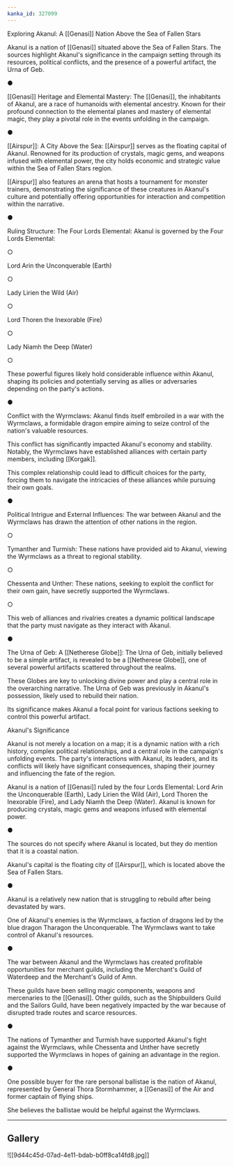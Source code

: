 ```yaml
---
kanka_id: 327099
---
```


Exploring Akanul: A [[Genasi]] Nation Above the Sea of Fallen Stars

Akanul is a nation of [[Genasi]] situated above the Sea of Fallen Stars. The sources highlight Akanul's significance in the campaign setting through its resources, political conflicts, and the presence of a powerful artifact, the Urna of Geb.

●

[[Genasi]] Heritage and Elemental Mastery: The [[Genasi]], the inhabitants of Akanul, are a race of humanoids with elemental ancestry. Known for their profound connection to the elemental planes and mastery of elemental magic, they play a pivotal role in the events unfolding in the campaign.

●

[[Airspur]]: A City Above the Sea: [[Airspur]] serves as the floating capital of Akanul. Renowned for its production of crystals, magic gems, and weapons infused with elemental power, the city holds economic and strategic value within the Sea of Fallen Stars region.

 [[Airspur]] also features an arena that hosts a tournament for monster trainers, demonstrating the significance of these creatures in Akanul's culture and potentially offering opportunities for interaction and competition within the narrative.

●

Ruling Structure: The Four Lords Elemental: Akanul is governed by the Four Lords Elemental:

○

Lord Arin the Unconquerable (Earth)

○

Lady Lirien the Wild (Air)

○

Lord Thoren the Inexorable (Fire)

○

Lady Niamh the Deep (Water)

○

These powerful figures likely hold considerable influence within Akanul, shaping its policies and potentially serving as allies or adversaries depending on the party's actions.

●

Conflict with the Wyrmclaws: Akanul finds itself embroiled in a war with the Wyrmclaws, a formidable dragon empire aiming to seize control of the nation's valuable resources.

 This conflict has significantly impacted Akanul's economy and stability. Notably, the Wyrmclaws have established alliances with certain party members, including [[Korgak]].

This complex relationship could lead to difficult choices for the party, forcing them to navigate the intricacies of these alliances while pursuing their own goals.

●

Political Intrigue and External Influences: The war between Akanul and the Wyrmclaws has drawn the attention of other nations in the region.

○

Tymanther and Turmish: These nations have provided aid to Akanul, viewing the Wyrmclaws as a threat to regional stability.

○

Chessenta and Unther: These nations, seeking to exploit the conflict for their own gain, have secretly supported the Wyrmclaws.

○

This web of alliances and rivalries creates a dynamic political landscape that the party must navigate as they interact with Akanul.

●

The Urna of Geb: A [[Netherese Globe]]: The Urna of Geb, initially believed to be a simple artifact, is revealed to be a [[Netherese Globe]], one of several powerful artifacts scattered throughout the realms.

 These Globes are key to unlocking divine power and play a central role in the overarching narrative. The Urna of Geb was previously in Akanul's possession, likely used to rebuild their nation.

Its significance makes Akanul a focal point for various factions seeking to control this powerful artifact.

Akanul's Significance

Akanul is not merely a location on a map; it is a dynamic nation with a rich history, complex political relationships, and a central role in the campaign's unfolding events. The party's interactions with Akanul, its leaders, and its conflicts will likely have significant consequences, shaping their journey and influencing the fate of the region.  
  
Akanul is a nation of [[Genasi]] ruled by the four Lords Elemental: Lord Arin the Unconquerable (Earth), Lady Lirien the Wild (Air), Lord Thoren the Inexorable (Fire), and Lady Niamh the Deep (Water). Akanul is known for producing crystals, magic gems and weapons infused with elemental power.

●

The sources do not specify where Akanul is located, but they do mention that it is a coastal nation.

 Akanul's capital is the floating city of [[Airspur]], which is located above the Sea of Fallen Stars.

●

Akanul is a relatively new nation that is struggling to rebuild after being devastated by wars.

 One of Akanul's enemies is the Wyrmclaws, a faction of dragons led by the blue dragon Tharagon the Unconquerable. The Wyrmclaws want to take control of Akanul's resources.

●

The war between Akanul and the Wyrmclaws has created profitable opportunities for merchant guilds, including the Merchant's Guild of Waterdeep and the Merchant's Guild of Amn.

 These guilds have been selling magic components, weapons and mercenaries to the [[Genasi]]. Other guilds, such as the Shipbuilders Guild and the Sailors Guild, have been negatively impacted by the war because of disrupted trade routes and scarce resources.

●

The nations of Tymanther and Turmish have supported Akanul's fight against the Wyrmclaws, while Chessenta and Unther have secretly supported the Wyrmclaws in hopes of gaining an advantage in the region.

●

One possible buyer for the rare personal ballistae is the nation of Akanul, represented by General Thora Stormhammer, a [[Genasi]] of the Air and former captain of flying ships.

 She believes the ballistae would be helpful against the Wyrmclaws.

---
## Gallery
![[9d44c45d-07ad-4e11-bdab-b0ff8ca14fd8.jpg]]